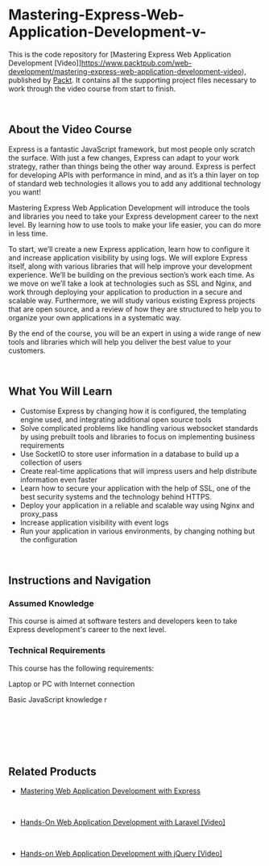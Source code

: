 # Mastering-Express-Web-Application-Development-v-

This is the code repository for [Mastering Express Web Application Development [Video]]https://www.packtpub.com/web-development/mastering-express-web-application-development-video), published by [Packt](https://www.packtpub.com/?utm_source=github). It contains all the supporting project files necessary to work through the video course from start to finish.


 


## About the Video Course

Express is a fantastic JavaScript framework, but most people only scratch the surface. With just a few changes, Express can adapt to your work strategy, rather than things being the other way around. Express is perfect for developing APIs with performance in mind, and as it’s a thin layer on top of standard web technologies it allows you to add any additional technology you want!

Mastering Express Web Application Development will introduce the tools and libraries you need to take your Express development career to the next level. By learning how to use tools to make your life easier, you can do more in less time.

To start, we’ll create a new Express application, learn how to configure it and increase application visibility by using logs. We will explore Express itself, along with various libraries that will help improve your development experience. We’ll be building on the previous section’s work each time. As we move on we’ll take a look at technologies such as SSL and Nginx, and work through deploying your application to production in a secure and scalable way. Furthermore, we will study various existing Express projects that are open source, and a review of how they are structured to help you to organize your own applications in a systematic way.

By the end of the course, you will be an expert in using a wide range of new tools and libraries which will help you deliver the best value to your customers.


 


<H2>What You Will Learn</H2>

<DIV class=book-info-will-learn-text>

<UL>

<LI> Customise Express by changing how it is configured, the templating engine used, and integrating additional open source tools

<LI> Solve complicated problems like handling various websocket standards by using prebuilt tools and libraries to focus on implementing business requirements

<LI> Use SocketIO to store user information in a database to build up a collection of users

<LI> Create real-time applications that will impress users and help distribute information even faster

<LI> Learn how to secure your application with the help of SSL, one of the best security systems and the technology behind HTTPS.

<LI> Deploy your application in a reliable and scalable way using Nginx and proxy_pass

<LI> Increase application visibility with event logs

<LI> Run your application in various environments, by changing nothing but the configuration

</LI></UL></DIV>


 


## Instructions and Navigation

### Assumed Knowledge

This course is aimed at software testers and developers keen to take Express development's career to the next level. 

### Technical Requirements

This course has the following requirements:<br/>

Laptop or PC with Internet connection <br/>

Basic JavaScript knowledge r<br/>


 


 


 




## Related Products

* [Mastering Web Application Development with Express](https://www.packtpub.com/web-development/mastering-web-application-development-express)


 
* [Hands-On Web Application Development with Laravel [Video]](https://www.packtpub.com/web-development/hands-web-application-development-laravel-video)


 
* [Hands-on Web Application Development with jQuery [Video]](https://www.packtpub.com/web-development/hands-web-application-development-jquery-video)


 

